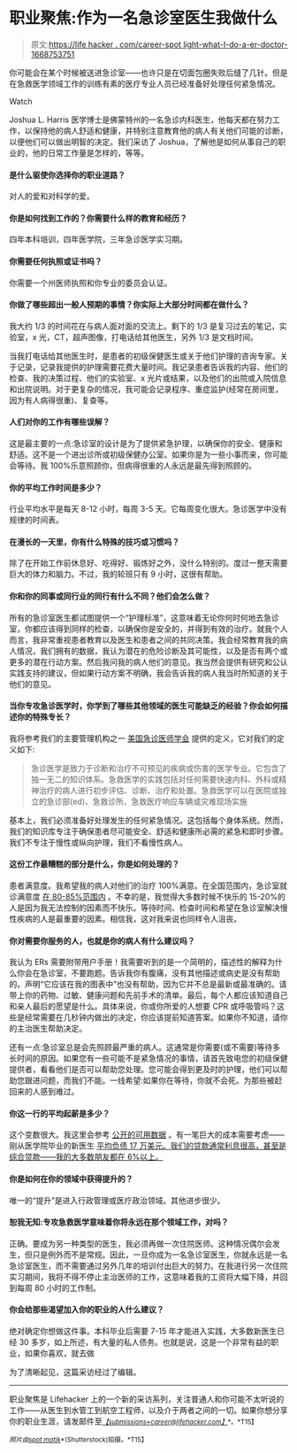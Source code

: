 # 职业聚焦:作为一名急诊室医生我做什么

> 原文:[https://life hacker . com/career-spot light-what-I-do-a-er-doctor-1668753751](https://lifehacker.com/career-spotlight-what-i-do-as-an-er-doctor-1668753751)

你可能会在某个时候被送进急诊室——也许只是在切面包圈失败后缝了几针。但是在急救医学领域工作的训练有素的医疗专业人员已经准备好处理任何紧急情况。

Watch

Joshua L. Harris 医学博士是佛蒙特州的一名急诊内科医生，他每天都在努力工作，以保持他的病人舒适和健康，并特别注意教育他的病人有关他们可能的诊断，以便他们可以做出明智的决定。我们采访了 Joshua，了解他是如何从事自己的职业的，他的日常工作量是怎样的，等等。

#### 是什么驱使你选择你的职业道路？

对人的爱和对科学的爱。

#### 你是如何找到工作的？你需要什么样的教育和经历？

四年本科培训，四年医学院，三年急诊医学实习期。

#### 你需要任何执照或证书吗？

你需要一个州医师执照和你专业的委员会认证。

#### 你做了哪些超出一般人预期的事情？你实际上大部分时间都在做什么？

我大约 1/3 的时间花在与病人面对面的交流上。剩下的 1/3 是复习过去的笔记，实验室，x 光，CT，超声图像，打电话给其他医生，另外 1/3 是文档时间。

当我打电话给其他医生时，是患者的初级保健医生或关于他们护理的咨询专家。关于记录，记录我提供的护理需要花费大量时间。我记录患者告诉我的内容、他们的检查、我的决策过程、他们的实验室、x 光片或结果，以及他们的出院或入院信息和出院说明。对于更复杂的情况，我可能会记录程序、重症监护(经常在房间里，因为有人病得很重)、复查等。

#### 人们对你的工作有哪些误解？

这是最主要的一点:急诊室的设计是为了提供紧急护理，以确保你的安全、健康和舒适。这不是一个进出诊所或初级保健办公室。如果你是为一些小事而来，你可能会等待。我 100%乐意照顾你，但病得很重的人永远是最先得到照顾的。

#### 你的平均工作时间是多少？

行业平均水平是每天 8-12 小时，每周 3-5 天。它每周变化很大。急诊医学中没有规律的时间表。

#### 在漫长的一天里，你有什么特殊的技巧或习惯吗？

除了在开始工作前休息好、吃得好、锻炼好之外，没什么特别的。度过一整天需要巨大的体力和脑力。不过，我的轮班只有 9 小时，这很有帮助。

#### 你和你的同事或同行业的同行有什么不同？他们会怎么做？

所有的急诊室医生都试图提供一个“护理标准”，这意味着无论你何时何地去急诊室，你都应该得到同样的检查，以确保你是安全的，并得到有效的治疗。就我个人而言，我非常重视患者教育以及医生和患者之间的共同决策。我会经常教育我的病人情况，我们拥有的数据，我认为潜在的危险诊断及其可能性，以及是否有两个或更多的潜在行动方案。然后我问我的病人他们的意见。我当然会提供有研究和公认实践支持的建议，但如果行动方案不明确，我会告诉我的病人我当时所知道的关于他们的意见。

#### 当你专攻急诊医学时，你学到了哪些其他领域的医生可能缺乏的经验？你会如何描述你的特殊专长？

我将参考我们的主要管理机构之一 [美国急诊医师学会](http://www.acep.org/Clinical---Practice-Management/Definition-of-Emergency-Medicine/) 提供的定义，它对我们的定义如下:

> 急诊医学是致力于诊断和治疗不可预见的疾病或伤害的医学专业。它包含了独一无二的知识体系。急救医学的实践包括对任何需要快速内科、外科或精神治疗的病人进行初步评估、诊断、治疗和处置。急救医学可以在医院或独立的急诊部(ed)、急救诊所、急救医疗响应车辆或灾难现场实施

基本上，我们必须准备好处理发生的任何紧急情况。这包括每个身体系统。然而，我们的知识库专注于确保患者尽可能安全、舒适和健康所必需的紧急和即时步骤。我们不专注于慢性或纵向护理，我们不看慢性病人。

#### 这份工作最糟糕的部分是什么，你是如何处理的？

患者满意度。我希望我的病人对他们的治疗 100%满意。在全国范围内，急诊室就诊满意度 [在 80-85%范围内](http://www.pressganey.com/Documents_secure/Pulse%20Reports/2010_ED_Pulse_Report.pdf) 。不幸的是，我觉得大多数时候不快乐的 15-20%的人是因为我无法控制的因素而不快乐。等待时间、检查时间和希望在急诊室解决慢性疾病的人是最重要的因素。相信我，这对我来说也同样令人沮丧。

#### 你对需要你服务的人，也就是你的病人有什么建议吗？

我认为 ERs 需要附带用户手册！我需要听到的是一个简明的，描述性的解释为什么你会在急诊室，不要跑题。告诉我你有腹痛，没有其他描述或病史是没有帮助的。声明“它应该在我的图表中”也没有帮助，因为它并不总是最新或最准确的。请带上你的药物、过敏、健康问题和先前手术的清单。最后，每个人都应该知道自己和亲人最后的愿望是什么。具体来说，你或你所爱的人想要 CPR 或呼吸管吗？这些是经常需要在几秒钟内做出的决定，你应该提前知道答案。如果你不知道，请你的主治医生帮助决定。

还有一点:急诊室总是会先照顾最严重的病人。这通常是你需要(或不需要)等待多长时间的原因。如果您有一些可能不是紧急情况的事情，请首先致电您的初级保健提供者，看看他们是否可以帮助您处理。您可能会得到更及时的护理，他们可以帮助您跟进问题，而我们不能。一线希望:如果你在等待，你就不会死。为那些被赶回来的人感到难过。

#### 你这一行的平均起薪是多少？

这个变数很大。我这里会参考 [公开的可用数据](http://www.medscape.com/features/slideshow/compensation/2013/emergencymedicine) 。有一笔巨大的成本需要考虑——刚从医学院毕业的新医生 [平均负债 17 万美元。我们的贷款通常利息很高，甚至是综合贷款——我的大多数朋友都在 6%以上。](https://www.aamc.org/download/328322/data/statedebtreport.pdf)

#### 你是如何在你的领域中获得提升的？

唯一的“提升”是进入行政管理或医疗政治领域。其他进步很少。

#### 恕我无知:专攻急救医学意味着你将永远在那个领域工作，对吗？

正确。要成为另一种类型的医生，我必须再做一次住院医师。这种情况偶尔会发生，但只是例外而不是常规。因此，一旦你成为一名急诊室医生，你就永远是一名急诊室医生，而不需要通过另外几年的培训付出巨大的努力。在我进行另一次住院实习期间，我将不得不停止主治医师的工作，这意味着我的工资将大幅下降，并回到每周 80 小时的工作制。

#### 你会给那些渴望加入你的职业的人什么建议？

绝对确定你想做这件事。本科毕业后需要 7-15 年才能进入实践，大多数新医生已经 30 多岁，如上所述，有大量的私人债务。也就是说，这是一个非常有益的职业，如果你喜欢，就去做

为了清晰起见，这篇采访经过了编辑。

* * *

职业聚焦是 Lifehacker 上的一个新的采访系列，关注普通人和你可能不太听说的工作——从医生到水管工到航空工程师，以及介于两者之间的一切。如果你想分享你的职业生涯，请发邮件至[*<small>【submissions+career@lifehacker.com】</small>*](mailto:submissions+career@lifehacker.com)<small>*。*T15】</small>

<small>*照片由*</small>[<small>*spot matik*</small>](http://www.shutterstock.com/pic-231634663/stock-photo-a-motion-blurred-photograph-of-a-patient-on-stretcher-or-gurney-being-pushed-at-speed-through-a.html?src=c6bosYI8Cf1ZkwmEwRxZPw-1-81)<small>*(Shutterstock)拍摄。*T15】</small>